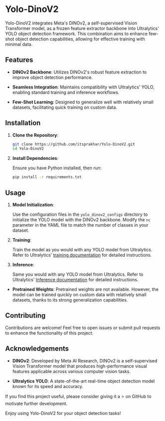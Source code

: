 # Yolo-DinoV2

Yolo-DinoV2 integrates Meta's DINOv2, a self-supervised Vision Transformer model, as a frozen feature extractor backbone into Ultralytics' YOLO object detection framework. This combination aims to enhance few-shot object detection capabilities, allowing for effective training with minimal data.

## Features

- **DINOv2 Backbone**: Utilizes DINOv2's robust feature extraction to improve object detection performance.

- **Seamless Integration**: Maintains compatibility with Ultralytics' YOLO, enabling standard training and inference workflows.

- **Few-Shot Learning**: Designed to generalize well with relatively small datasets, facilitating quick training on custom data.

## Installation

1. **Clone the Repository**:

   ```bash
   git clone https://github.com/itsprakhar/Yolo-DinoV2.git
   cd Yolo-DinoV2
   ```

2. **Install Dependencies**:

   Ensure you have Python installed, then run:

   ```bash
   pip install -r requirements.txt
   ```

## Usage

1. **Model Initialization**:

   Use the configuration files in the `yolo_dinov2_configs` directory to initialize the YOLO model with the DINOv2 backbone. Modify the `nc` parameter in the YAML file to match the number of classes in your dataset.

2. **Training**:

   Train the model as you would with any YOLO model from Ultralytics. Refer to Ultralytics' [training documentation](https://docs.ultralytics.com/tasks/detect/#train) for detailed instructions.

3. **Inference**:

   Same  you would with any YOLO model from Ultralytics. Refer to Ultralytics' [Inference documentation](https://docs.ultralytics.com/tasks/detect/#predict) for detailed instructions.


- **Pretrained Weights**: Pretrained weights are not available. However, the model can be trained quickly on custom data with relatively small datasets, thanks to its strong generalization capabilities. 

## Contributing

Contributions are welcome! Feel free to open issues or submit pull requests to enhance the functionality of this project.


## Acknowledgements

- **DINOv2**: Developed by Meta AI Research, DINOv2 is a self-supervised Vision Transformer model that produces high-performance visual features applicable across various computer vision tasks. 

- **Ultralytics YOLO**: A state-of-the-art real-time object detection model known for its speed and accuracy. 


If you find this project useful, please consider giving it a ⭐ on GitHub to motivate further development.

Enjoy using Yolo-DinoV2 for your object detection tasks! 